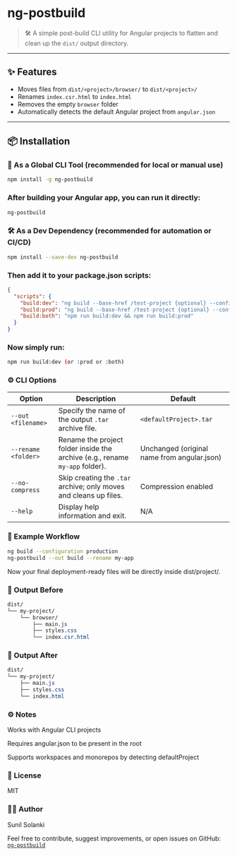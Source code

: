 # ng-postbuild

> 🛠️ A simple post-build CLI utility for Angular projects to flatten and clean up the `dist/` output directory.

---

## ✨ Features

- Moves files from `dist/<project>/browser/` to `dist/<project>/`
- Renames `index.csr.html` to `index.html`
- Removes the empty `browser` folder
- Automatically detects the default Angular project from `angular.json`

---

## 📦 Installation

### 🔧 As a Global CLI Tool (recommended for local or manual use)

```bash
npm install -g ng-postbuild
```

### After building your Angular app, you can run it directly:

```bash
ng-postbuild
```

### 🛠️ As a Dev Dependency (recommended for automation or CI/CD)

```bash
npm install --save-dev ng-postbuild
```

### Then add it to your package.json scripts:

```json
{
  "scripts": {
    "build:dev": "ng build --base-href /test-project {optional} --configuration development && ng-postbuild --out {tar file name example - dist_test_project}",
    "build:prod": "ng build --base-href /test-project {optional} --configuration production && ng-postbuild  --out {tar file name example - dist_test_project}",
    "build:both": "npm run build:dev && npm run build:prod"
  }
}
```

### Now simply run:

```bash
npm run build:dev (or :prod or :both)
```

### ⚙️ CLI Options

| Option              | Description                                                                    | Default                                              |
| ------------------- | ------------------------------------------------------------------------------ | ---------------------------------------------------- |
| `--out <filename>`  | Specify the name of the output `.tar` archive file.                            | `<defaultProject>.tar`                               |
| `--rename <folder>` | Rename the project folder inside the archive (e.g., rename `my-app` folder).   | Unchanged (original name from angular.json)          |
| `--no-compress`     | Skip creating the `.tar` archive; only moves and cleans up files.              | Compression enabled       |Include `dist/` folder    |
| `--help`            | Display help information and exit.                                             | N/A                                                  |

### 📂 Example Workflow

```bash
ng build --configuration production
ng-postbuild --out build --rename my-app
```

Now your final deployment-ready files will be directly inside dist/project/.

### 📁 Output Before

```css
dist/
└── my-project/
    └── browser/
        ├── main.js
        ├── styles.css
        └── index.csr.html
```

### 📁 Output After

```css
dist/
└── my-project/
    ├── main.js
    ├── styles.css
    └── index.html
```

### ⚙️ Notes

Works with Angular CLI projects

Requires angular.json to be present in the root

Supports workspaces and monorepos by detecting defaultProject

### 📃 License

MIT

### 👨‍💻 Author

Sunil Solanki

Feel free to contribute, suggest improvements, or open issues on GitHub: [`ng-postbuild`](https://github.com/sunilsolankiji/ng-postbuild)
